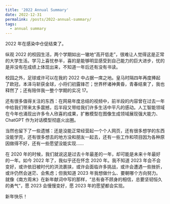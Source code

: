 ```yaml
---
title: '2022 Annual Summary'
date: 2022-12-31
permalink: /posts/2022-annual-summary/
tags:
  - annual summary
---
```


2022 年在感染中仓促结束了。

纵观 2022 的校园生活，两个学期如出一辙地“高开低走”，很难让人觉得这是正常的大学生活。学习上喜忧参半，喜的是能够明显感受到自己能力的巨大进步，忧的是并没有在成绩上体现出来，不知道一年后还有没有书读。

校园之外，足球或许可以在我的 2022 中占据一席之地。皇马时隔四年再度捧起了欧冠，本泽马斩获金球，小将们初露锋芒；世界杯诸神黄昏，青春结束了，我也释然了；还有陪伴我一整个学期的实况 17。

还有很多值得关注的东西：在网易年度总结的视频中，前半段的内容曾在过去一年中给我们带来太多震撼，后半段又带给我们许多生活中平凡的感动。人工智能领域在今年也涌现出许多令人欣喜的成果，扩散模型在图像生成领域展现强大能力、ChatGPT 作为对话模型彻底火出圈。

当然也留下了一些遗憾：还是没能正常经营起一个个人网页，还有很多想学的东西没能学完，还有很多想去的地方没和朋友一起去，还有一些工作和项目因为各种原因做得不好，还有一些愿望没能实现……

在 2020 年的时候，我们就说这是过去十年最差的一年，却可能是未来十年最好的一年。如今 2022 年了，我似乎还在怀念 2020 年。我不知道 2023 年会不会变好，或许依旧被时代的洪流裹挟，或许会面临许多挑战，或许会遭遇一些挫折，或许仍然会迷茫、会焦虑；但我知道 2023 年我想做什么、要朝哪个方向努力。就像《南方周末》在新年献词中写的那样，“总有奋不顾身的相信，总要坚韧恒久的勇气”，愿 2023 会慢慢变好，愿 2023 年的愿望都会实现。

新年快乐！